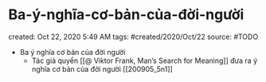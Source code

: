 ---
---

# Ba-ý-nghĩa-cơ-bản-của-đời-người

created: Oct 22, 2020 5:49 AM
tags: #created/2020/Oct/22
source: #TODO

- Ba ý nghĩa cơ bản của đời người
    - Tác giả quyển [[@ Viktor Frank, Man’s Search for Meaning]] đưa ra ý nghĩa cơ bản của đời người [[200905_5n1]]